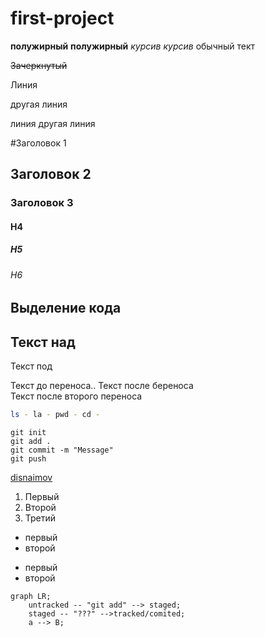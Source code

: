 # first-project

__полужирный__ **полужирный**  _курсив_ *курсив* обычный тект

~~Зачеркнутый~~

Линия

другая линия

линия
другая линия

#Заголовок 1
## Заголовок 2
### Заголовок 3
#### H4
##### H5
###### H6

## Выделение кода

Текст над
---
Текст под

Текст до переноса.. Текст после береноса <br> Текст после второго переноса



```bash
ls - la - pwd - cd - 
```
```git
git init
git add .
git commit -m "Message"
git push
```

[disnaimov](https://github.com/disnaimov)

1. Первый
2. Второй
3. Третий

* первый
* второй

- первый 
- второй




```mermaid
graph LR;
    untracked -- "git add" --> staged;
    staged -- "???" -->tracked/comited;
    a --> B;
```

